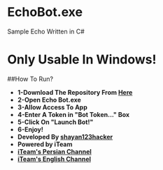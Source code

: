 # EchoBot.exe
Sample Echo Written in C#
# Only Usable In Windows!
##How To Run?
* **1-Download The Repository From [Here](https://github.com/iTeam-co/EchoBot.exe/archive/master.zip)**
* **2-Open Echo Bot.exe**
* **3-Allow Access To App**
* **4-Enter A Token in "Bot Token..." Box**
* **5-Click On "Launch Bot!"**
* **6-Enjoy!**
* **Developed By [shayan123hacker](https://telegram.me/shayan123hacker)**
* **Powered by iTeam**
* **[iTeam's Persian Channel](https://telegram.me/iTeam_ir)**
* **[iTeam's English Channel](https://telegram.me/iTeam_en)**
